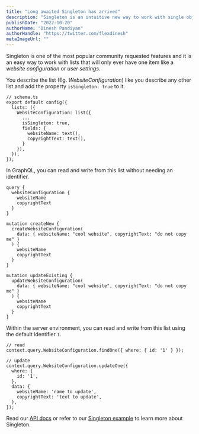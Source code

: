 ```yaml
---
title: "Long awaited Singleton has arrived"
description: "Singleton is an intuitive new way to work with single object lists in Keystone."
publishDate: "2022-10-20"
authorName: "Dinesh Pandiyan"
authorHandle: "https://twitter.com/flexdinesh"
metaImageUrl: ""
---
```


Singleton is one of the most popular community requested features and it is an easy way to work with lists that will only ever have one item like a _website configuration_ or _user settings_.

You describe the list (Eg. _WebsiteConfiguration_) like you describe any other list and add the property `isSingleton: true` to it.

```
// schema.ts
export default config({
  lists: ({
    WebsiteConfiguration: list({
      ...
      isSingleton: true,
      fields: { 
        websiteName: text(),
        copyrightText: text(),
      }
    }),
  }),
});
```

In GraphQL, you can read and write from this list without needing an identifier.

```
query {
  websiteConfiguration {
    websiteName
    copyrightText
  }
}

mutation createNew {
  createWebsiteConfiguration(
    data: { websiteName: "cool website", copyrightText: "do not copy me" }
  ) {
    websiteName
    copyrightText
  }
}

mutation updateExisting {
  updateWebsiteConfiguration(
    data: { websiteName: "cool website", copyrightText: "do not copy me" }
  ) {
    websiteName
    copyrightText
  }
}
```

Within the server environment, you can read and write from this list using the default identifier `1`.

```
// read
context.query.WebsiteConfiguration.findOne({ where: { id: '1' } });

// update
context.query.WebsiteConfiguration.updateOne({
  where: {
    id: '1',
  },
  data: {
    websiteName: 'name to update',
    copyrightText: 'text to update',
  },
});
```

Read our [API docs](/docs/config/lists#is-singleton) or refer to our [Singleton example](https://github.com/keystonejs/keystone/blob/main/examples/singleton) to learn more about Singleton.
